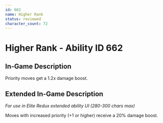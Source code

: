 ```yaml
---
id: 662
name: Higher Rank
status: reviewed
character_count: 72
---
```


# Higher Rank - Ability ID 662

## In-Game Description
Priority moves get a 1.2x damage boost.

## Extended In-Game Description
*For use in Elite Redux extended ability UI (280-300 chars max)*

Moves with increased priority (+1 or higher) receive a 20% damage boost. 